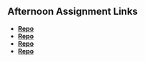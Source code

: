 ## Afternoon Assignment Links

* **[Repo](https://github.com/LauraAlspaugh/game-night)**
* **[Repo](https://github.com/LauraAlspaugh/Vendor-Machine)**
* **[Repo](https://github.com/LauraAlspaugh/fall23_gregslist)**
* **[Repo](https://github.com/Levi-T2/jungle-jumble/tree/main/app)**
